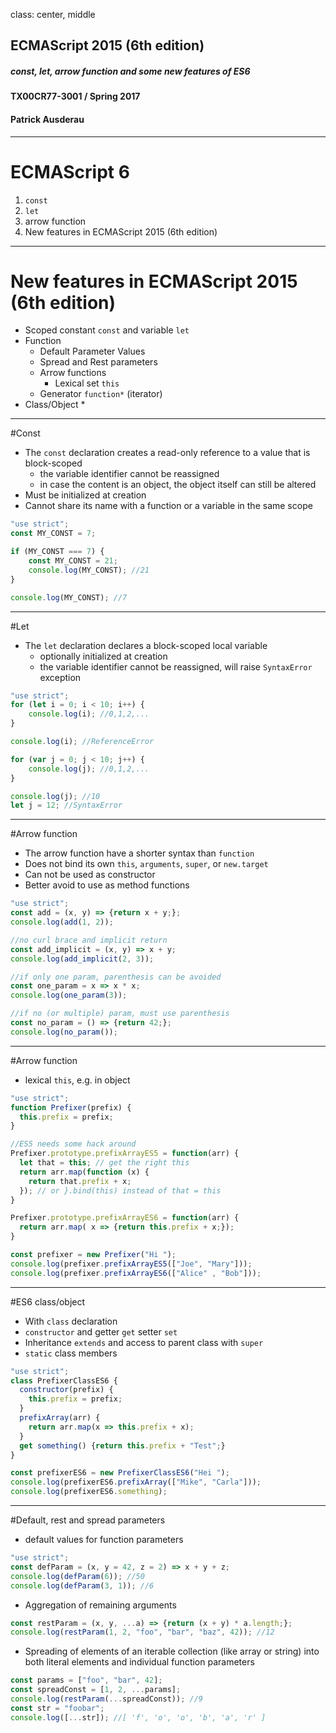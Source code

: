 class: center, middle

## ECMAScript 2015 (6th edition)
##### const, let, arrow function and some new features of ES6
#### TX00CR77-3001 / Spring 2017
#### Patrick Ausderau

---

# ECMAScript 6 

1. `const` 
1. `let`
2. arrow function
1. New features in ECMAScript 2015 (6th edition)

---

# New features in ECMAScript 2015 (6th edition)

* Scoped constant `const` and variable `let`
* Function
  * Default Parameter Values
  * Spread and Rest parameters
  * Arrow functions
      * Lexical set `this`
  * Generator `function*` (iterator)
* Class/Object
  * 

---

#Const

* The `const` declaration creates a read-only reference to a value that is block-scoped
  *  the variable identifier cannot be reassigned
  *  in case the content is an object, the object itself can still be altered
* Must be initialized at creation
* Cannot share its name with a function or a variable in the same scope

```javascript
"use strict";
const MY_CONST = 7;

if (MY_CONST === 7) {
    const MY_CONST = 21;
    console.log(MY_CONST); //21
}

console.log(MY_CONST); //7
```

---

#Let

* The `let` declaration declares a block-scoped local variable
  * optionally initialized at creation
  * the variable identifier cannot be reassigned, will raise `SyntaxError` exception

```javascript
"use strict";
for (let i = 0; i < 10; i++) {
    console.log(i); //0,1,2,...
}

console.log(i); //ReferenceError

for (var j = 0; j < 10; j++) {
    console.log(j); //0,1,2,...
}

console.log(j); //10
let j = 12; //SyntaxError
```
---

#Arrow function

* The arrow function have a shorter syntax than `function`
* Does not bind  its own `this`, `arguments`, `super`, or `new.target`
* Can not be used as constructor
* Better avoid to use as method functions 

```javascript
"use strict";
const add = (x, y) => {return x + y;};
console.log(add(1, 2));

//no curl brace and implicit return
const add_implicit = (x, y) => x + y;
console.log(add_implicit(2, 3));

//if only one param, parenthesis can be avoided
const one_param = x => x * x;
console.log(one_param(3));

//if no (or multiple) param, must use parenthesis
const no_param = () => {return 42;};
console.log(no_param());
```
---

#Arrow function

* lexical `this`, e.g. in object 

```javascript
"use strict";
function Prefixer(prefix) {
  this.prefix = prefix;
}

//ES5 needs some hack around
Prefixer.prototype.prefixArrayES5 = function(arr) {
  let that = this; // get the right this 
  return arr.map(function (x) {
    return that.prefix + x;
  }); // or }.bind(this) instead of that = this
}

Prefixer.prototype.prefixArrayES6 = function(arr) {
  return arr.map( x => {return this.prefix + x;});
}

const prefixer = new Prefixer("Hi ");
console.log(prefixer.prefixArrayES5(["Joe", "Mary"]));
console.log(prefixer.prefixArrayES6(["Alice" , "Bob"]));
```

---

#ES6 class/object

* With `class` declaration
* `constructor` and getter `get` setter `set`
* Inheritance `extends` and access to parent class with `super`
* `static` class members 

```javascript
"use strict";
class PrefixerClassES6 {
  constructor(prefix) {
    this.prefix = prefix;
  }
  prefixArray(arr) {
    return arr.map(x => this.prefix + x); 
  }
  get something() {return this.prefix + "Test";}
}

const prefixerES6 = new PrefixerClassES6("Hei ");
console.log(prefixerES6.prefixArray(["Mike", "Carla"]));
console.log(prefixerES6.something);
```

---

#Default, rest and spread parameters

* default values for function parameters
```javascript
"use strict";
const defParam = (x, y = 42, z = 2) => x + y + z;
console.log(defParam(6)); //50
console.log(defParam(3, 1)); //6
```

* Aggregation of remaining arguments
```javascript
const restParam = (x, y, ...a) => {return (x + y) * a.length;};
console.log(restParam(1, 2, "foo", "bar", "baz", 42)); //12
```

* Spreading of elements of an iterable collection (like array or string) into both literal elements and individual function parameters
```javascript
const params = ["foo", "bar", 42];
const spreadConst = [1, 2, ...params];
console.log(restParam(...spreadConst)); //9
const str = "foobar";
console.log([...str]); //[ 'f', 'o', 'o', 'b', 'a', 'r' ]
```

